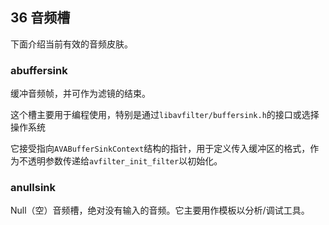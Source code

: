 ## 36 音频槽 ##
下面介绍当前有效的音频皮肤。
### abuffersink ###
缓冲音频帧，并可作为滤镜的结束。

这个槽主要用于编程使用，特别是通过`libavfilter/buffersink.h`的接口或选择操作系统

它接受指向`AVABufferSinkContext`结构的指针，用于定义传入缓冲区的格式，作为不透明参数传递给`avfilter_init_filter`以初始化。
### anullsink ###
Null（空）音频槽，绝对没有输入的音频。它主要用作模板以分析/调试工具。